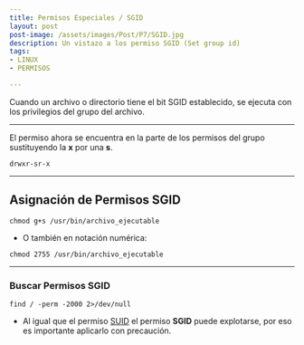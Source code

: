 ```yaml
---
title: Permisos Especiales / SGID
layout: post
post-image: /assets/images/Post/P7/SGID.jpg
description: Un vistazo a los permiso SGID (Set group id)
tags:
- LINUX
- PERMISOS

---
```


Cuando un archivo o directorio tiene el bit SGID establecido, se ejecuta con los privilegios del grupo del archivo.

---

El permiso ahora se encuentra en la parte de los permisos del grupo sustituyendo la **x** por una **s**.

```shell
drwxr-sr-x
```

---

## Asignación de Permisos SGID

```shell
chmod g+s /usr/bin/archivo_ejecutable
```

* O también en notación numérica:

``` shell
chmod 2755 /usr/bin/archivo_ejecutable
```
---

### Buscar Permisos SGID

```shell
find / -perm -2000 2>/dev/null
```

- Al igual que el permiso [SUID](https://chispudo.github.io/blog/SUID) el permiso **SGID** puede explotarse, por eso es importante aplicarlo con precaución.



